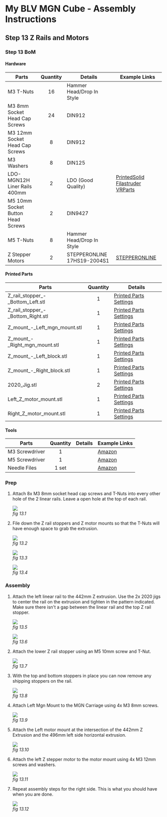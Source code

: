 # My BLV MGN Cube - Assembly Instructions

## Step 13 Z Rails and Motors

### Step 13 BoM

#### Hardware
| Parts     | Quantity | Details | Example Links |
|-----------|:--------:|---------|---------------|
| M3 T-Nuts | 16 | Hammer Head/Drop In Style | |
| M3 8mm Socket Head Cap Screws | 24 | DIN912 | |
| M3 12mm Socket Head Cap Screws | 8 | DIN912 | |
| M3 Washers | 8 | DIN125 | |
| LDO-MGN12H Liner Rails 400mm | 2 | LDO (Good Quality) | [PrintedSolid](https://www.printedsolid.com/products/ldo-linear-rail-mgn12h-with-one-carriage-in-300-400-500-700mm-lengths?variant=23236699816021) [Filastruder](https://www.filastruder.com/products/ldo-linear-rails) [VRParts](https://vrparts.de/.../ldo-linearschienen-mgn12h-1r-l-400mm) |
| M5 10mm Socket Button Head Screws | 2 | DIN9427 | |
| M5 T-Nuts | 8 | Hammer Head/Drop In Style | |
| Z Stepper Motors | 2 | STEPPERONLINE 17HS19-2004S1 | [STEPPERONLINE](https://www.omc-stepperonline.com/nema-17-bipolar-59ncm-84oz-in-2a-42x48mm-4-wires-w-1m-cable-and-connector.html?search=17HS19-2004S1) |


#### Printed Parts
| Parts     | Quantity | Details |
|-----------|:--------:|---------|
| Z_rail_stopper_-_Bottom_Left.stl | 1 | [Printed Parts Settings](../partsSettings) |
| Z_rail_stopper_-_Bottom_Right.stl | 1 | [Printed Parts Settings](../partsSettings) |
| Z_mount_-_Left_mgn_mount.stl | 1 | [Printed Parts Settings](../partsSettings) |
| Z_mount_-_Right_mgn_mount.stl | 1 | [Printed Parts Settings](../partsSettings) |
| Z_mount_-_Left_block.stl | 1 | [Printed Parts Settings](../partsSettings) |
| Z_mount_-_Right_block.stl | 1 | [Printed Parts Settings](../partsSettings) |
| 2020_Jig.stl | 2 | [Printed Parts Settings](../partsSettings) |
| Left_Z_motor_mount.stl | 1 | [Printed Parts Settings](../partsSettings) |
| Right_Z_motor_mount.stl | 1 | [Printed Parts Settings](../partsSettings) |

#### Tools
| Parts     | Quantity | Details | Example Links |
|-----------|:--------:|---------|---------------|
| M3 Screwdriver | 1 | | [Amazon](https://amzn.to/3qNmEgs) |
| M5 Screwdriver | 1 | | [Amazon](https://amzn.to/3qNmEgs) |
| Needle Files | 1 set | | [Amazon](https://amzn.to/3cTLQgR) |

### Prep
1. Attach 8x M3 8mm socket head cap screws and T-Nuts into every other hole of the 2 linear rails. Leave a open hole at the top of each rail.

    ![](img/13-ScrewsOnRails.JPG)\
    *fig 13.1*

2. File down the Z rail stoppers and Z motor mounts so that the T-Nuts will have enough space to grab the extrusion.

    ![](img/13-FileBottomStop.JPG)\
    *fig 13.2*

    ![](img/13-ZRailStopper2.JPG)\
    *fig 13.3*

    ![](img/13-FileZMotorMount.JPG)\
    *fig 13.4*

### Assembly

1. Attach the left linear rail to the 442mm Z extrusion. Use the 2x 2020 jigs to center the rail on the extrusion and tighten in the pattern indicated. Make sure there isn't a gap between the linear rail and the top Z rail stopper.

    ![](img/13-RailWGuides.JPG)\
    *fig 13.5*

    ![](img/13-Tighten2020Jig.JPG)\
    *fig 13.6*

2. Attach the lower Z rail stopper using an M5 10mm screw and T-Nut.

    ![](img/13-AttachBottomStopper.JPG)\
    *fig 13.7*

3. With the top and bottom stoppers in place you can now remove any shipping stoppers on the rail.

    ![](img/13-RemovePlugs.JPG)\
    *fig 13.8*

4. Attach Left Mgn Mount to the MGN Carriage using 4x M3 8mm screws.

    ![](img/13-AttachMgnMount.JPG)\
    *fig 13.9*

5. Attach the Left motor mount at the intersection of the 442mm Z Extrusion and the 496mm left side horizontal extrusion.

    ![](img/13-AttachMgnMount.JPG)\
    *fig 13.10*

6. Attach the left Z stepper motor to the motor mount using 4x M3 12mm screws and washers.

    ![](img/13-AttachZStepper.JPG)\
    *fig 13.11*

7. Repeat assembly steps for the right side. This is what you should have when you are done.

    ![](img/13-FinalAssembly.JPG)\
    *fig 13.12*



